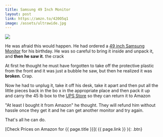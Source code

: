 ```yaml
---
title: Samsung 49 Inch Monitor
layout: post
link: https://amzn.to/420O5q1
image: /assets/ultrawide.jpg
---
```

<a href= " {{page.link }}"><img src=" {{ page.image }}"></a>

He was afraid this would happen. He had ordered a [49 inch Samsung Monitor](https://amzn.to/420O5q1)
 for his birthday. He was so careful to bring it inside and unpack it, and **then he saw it**. the crack

 At first he thought he must have forgotten to take off the protective plastic from the front and it was just a
 bubble he saw, but then he realized it was **broken**. Crap.

 Now he had to unplug it, take it off his desk, take it apart and then put all the little pieces back in the bo x
 in the appropriate place and then pack it up and carry the 45 lb box to the [UPS Store](http://ups.com)
 so they can return it to Amazon
 

 "At least I bought it from Amazon" he thought. They will refund him without hassle once they get it and he
 can get another monitor and try again.

 That's all he can do.


[Check Prices on Amazon for {{ page.title }}]( {{ page.link }} ){: .btn}

